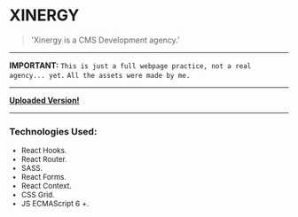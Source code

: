 <h1><strong>XINERGY</strong></h1>

> 'Xinergy is a CMS Development agency.'

---

**IMPORTANT:**
`This is just a full webpage practice, not a real agency... yet.`
`All the assets were made by me.`

---

**[Uploaded Version!](https://optimistic-stonebraker-66d273.netlify.app)**

---

<h3>Technologies Used:</h3>
<ul style="font-size: 13px;">
<li>React Hooks.</li> 
<li>React Router.</li> 
<li>SASS.</li> 
<li>React Forms.</li> 
<li>React Context.</li>
<li>CSS Grid.</li>
<li>JS ECMAScript 6 +.</li>
</ul>
